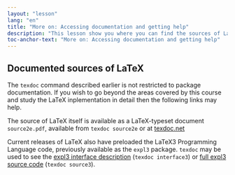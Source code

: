 ```yaml
---
layout: "lesson"
lang: "en"
title: "More on: Accessing documentation and getting help"
description: "This lesson show you where you can find the sources of LaTeX itself."
toc-anchor-text: "More on: Accessing documentation and getting help"
---
```



## Documented sources of LaTeX

The `texdoc` command described earlier is not restricted to package documentation. If you wish to
go beyond the areas covered by this course and study the LaTeX inplementation in detail then
the following links may help.

The source of LaTeX itself is available as a LaTeX-typeset document `source2e.pdf`, available
from `texdoc source2e` or at
[texdoc.net](https://texdoc.net/pkg/source2e)

Current releases of LaTeX also have preloaded the LaTeX3 Programming Language code, previously available
as the `expl3` package.  `texdoc` may be used to see the
[expl3 interface description](http://texdoc.net/pkg/interface3) (`texdoc interface3`)
or
[full expl3 source code](http://texdoc.net/pkg/source3) (`texdoc source3`).





